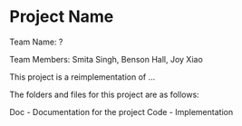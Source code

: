 # Project Name

Team Name: ?

Team Members: Smita Singh, Benson Hall, Joy Xiao


This project is a reimplementation of ...

The folders and files for this project are as follows:

Doc - Documentation for the project
Code - Implementation
